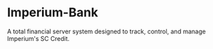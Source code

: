 # Imperium-Bank
A total financial server system designed to track, control, and manage Imperium's SC Credit.
